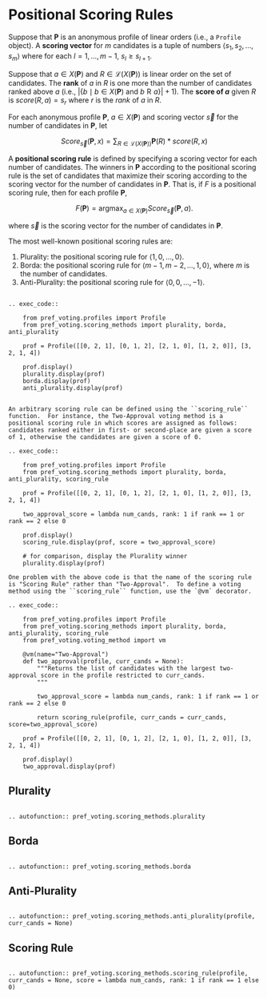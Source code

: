 Positional Scoring Rules
=======================================

Suppose that $\mathbf{P}$ is an anonymous profile of linear orders (i.e., a ``Profile`` object). A **scoring vector** for $m$ candidates is a tuple of numbers $\langle s_1, s_2, \ldots, s_m\rangle$ where for each $l=1,\ldots, m-1$, $s_l \ge s_{l+1}$.  

Suppose that $a\in X(\mathbf{P})$ and $R\in \mathcal{L}(X(\mathbf{P}))$ is linear order on the set of candidates.  The **rank** of $a$ in $R$ is one more than the number of candidates ranked above $a$ (i.e., $|\{b\mid b\in X(\mathbf{P})\mbox{ and } b\mathrel{R}a\}| + 1$).  The **score of $a$** given $R$ is  $score(R,a)=s_r$ where $r$ is the *rank* of $a$ in $R$. 
 
For each anonymous profile $\mathbf{P}$,  $a\in X(\mathbf{P})$ and scoring vector $\vec{s}$ for the number of candidates in $\mathbf{P}$, let 
 
 $$
 Score_\vec{s}(\mathbf{P},x)= \sum_{R\in\mathcal{L}(X(\mathbf{P}))} \mathbf{P}(R) * score(R, x)
 $$

A **positional scoring rule** is defined by specifying a scoring vector for each number of candidates.  The winners in $\mathbf{P}$ according to the positional scoring rule is the set of candidates that maximize their scoring according to the scoring vector for the number of candidates in $\mathbf{P}$.  That is, if $F$ is a positional scoring rule, then for each profile $\mathbf{P}$,  

$$
F(\mathbf{P}) =   \mathrm{argmax}_{a\in X(\mathbf{P})} Score_\vec{s}(\mathbf{P}, a).   
$$

where $\vec{s}$ is the scoring vector for the number of candidates in $\mathbf{P}$. 

The most well-known positional scoring rules are: 

1. Plurality: the positional scoring rule for $\langle 1, 0, \ldots,   0\rangle$.
2. Borda:  the positional scoring rule for ${\langle m-1, m-2, \ldots, 1,  0\rangle}$, where $m$ is the number of candidates.
3. Anti-Plurality:  the positional scoring rule for ${\langle 0, 0, \ldots, -1\rangle}$.

```{eval-rst}

.. exec_code::

    from pref_voting.profiles import Profile
    from pref_voting.scoring_methods import plurality, borda, anti_plurality

    prof = Profile([[0, 2, 1], [0, 1, 2], [2, 1, 0], [1, 2, 0]], [3, 2, 1, 4])

    prof.display()
    plurality.display(prof)
    borda.display(prof)
    anti_plurality.display(prof)

```


```{eval-rst}

An arbitrary scoring rule can be defined using the ``scoring_rule`` function.  For instance, the Two-Approval voting method is a positional scoring rule in which scores are assigned as follows: candidates ranked either in first- or second-place are given a score of 1, otherwise the candidates are given a score of 0.    

.. exec_code::

    from pref_voting.profiles import Profile
    from pref_voting.scoring_methods import plurality, borda, anti_plurality, scoring_rule

    prof = Profile([[0, 2, 1], [0, 1, 2], [2, 1, 0], [1, 2, 0]], [3, 2, 1, 4])
    
    two_approval_score = lambda num_cands, rank: 1 if rank == 1 or rank == 2 else 0

    prof.display()
    scoring_rule.display(prof, score = two_approval_score)  

    # for comparison, display the Plurality winner
    plurality.display(prof)  

One problem with the above code is that the name of the scoring rule is "Scoring Rule" rather than "Two-Approval".  To define a voting method using the ``scoring_rule`` function, use the `@vm` decorator.

.. exec_code::

    from pref_voting.profiles import Profile
    from pref_voting.scoring_methods import plurality, borda, anti_plurality, scoring_rule
    from pref_voting.voting_method import vm
    
    @vm(name="Two-Approval")
    def two_approval(profile, curr_cands = None): 
        """Returns the list of candidates with the largest two-approval score in the profile restricted to curr_cands. 
        """

        two_approval_score = lambda num_cands, rank: 1 if rank == 1 or rank == 2 else 0

        return scoring_rule(profile, curr_cands = curr_cands, score=two_approval_score)

    prof = Profile([[0, 2, 1], [0, 1, 2], [2, 1, 0], [1, 2, 0]], [3, 2, 1, 4])
    
    prof.display()
    two_approval.display(prof)  

```


## Plurality

```{eval-rst}

.. autofunction:: pref_voting.scoring_methods.plurality

```

## Borda

```{eval-rst}

.. autofunction:: pref_voting.scoring_methods.borda

```

## Anti-Plurality

```{eval-rst}

.. autofunction:: pref_voting.scoring_methods.anti_plurality(profile, curr_cands = None)

```

## Scoring Rule

```{eval-rst}

.. autofunction:: pref_voting.scoring_methods.scoring_rule(profile, curr_cands = None, score = lambda num_cands, rank: 1 if rank == 1 else 0)

```



